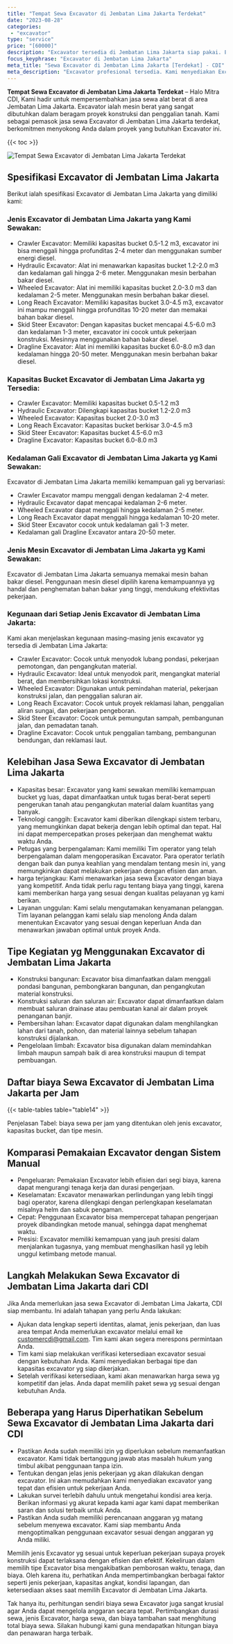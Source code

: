 ```yaml
---
title: "Tempat Sewa Excavator di Jembatan Lima Jakarta Terdekat"
date: "2023-08-28"
categories:
 - "excavator"
type: "service"
price: "[60000]"
description: "Excavator tersedia di Jembatan Lima Jakarta siap pakai. Excavator unggulan untuk proyek pembangunan yang membutuhkan solusi tepat guna dengan performa maksimal. Dapatkan informasi detail."
focus_keyphrase: "Excavator di Jembatan Lima Jakarta"
meta_title: "Sewa Excavator di Jembatan Lima Jakarta [Terdekat] - CDI"
meta_description: "Excavator profesional tersedia. Kami menyediakan Excavator berkualitas untuk menyelesaikan pekerjaan. Penawaran spesial minggu ini tersedia."
---
```


**Tempat Sewa Excavator di Jembatan Lima Jakarta Terdekat** – Halo Mitra CDI, Kami hadir untuk mempersembahkan jasa sewa alat berat di area Jembatan Lima Jakarta. Excavator ialah mesin berat yang sangat dibutuhkan dalam beragam proyek konstruksi dan penggalian tanah. Kami sebagai pemasok jasa sewa Excavator di Jembatan Lima Jakarta terdekat, berkomitmen menyokong Anda dalam proyek yang butuhkan Excavator ini.

{{< toc >}}

![Tempat Sewa Excavator di Jembatan Lima Jakarta Terdekat](/images/excavator/excavator-09.jpg)

## Spesifikasi Excavator di Jembatan Lima Jakarta

Berikut ialah spesifikasi Excavator di Jembatan Lima Jakarta yang dimiliki kami:

### Jenis Excavator di Jembatan Lima Jakarta yang Kami Sewakan:

*   Crawler Excavator: Memiliki kapasitas bucket 0.5-1.2 m3, excavator ini bisa menggali hingga profunditas 2-4 meter dan menggunakan sumber energi diesel.
*   Hydraulic Excavator: Alat ini menawarkan kapasitas bucket 1.2-2.0 m3 dan kedalaman gali hingga 2-6 meter. Menggunakan mesin berbahan bakar diesel.
*   Wheeled Excavator: Alat ini memiliki kapasitas bucket 2.0-3.0 m3 dan kedalaman 2-5 meter. Menggunakan mesin berbahan bakar diesel.
*   Long Reach Excavator: Memiliki kapasitas bucket 3.0-4.5 m3, excavator ini mampu menggali hingga profunditas 10-20 meter dan memakai bahan bakar diesel.
*   Skid Steer Excavator: Dengan kapasitas bucket mencapai 4.5-6.0 m3 dan kedalaman 1-3 meter, excavator ini cocok untuk pekerjaan konstruksi. Mesinnya menggunakan bahan bakar diesel.
*   Dragline Excavator: Alat ini memiliki kapasitas bucket 6.0-8.0 m3 dan kedalaman hingga 20-50 meter. Menggunakan mesin berbahan bakar diesel.

### Kapasitas Bucket Excavator di Jembatan Lima Jakarta yg Tersedia:

*   Crawler Excavator: Memiliki kapasitas bucket 0.5-1.2 m3
*   Hydraulic Excavator: Dilengkapi kapasitas bucket 1.2-2.0 m3
*   Wheeled Excavator: Kapasitas bucket 2.0-3.0 m3
*   Long Reach Excavator: Kapasitas bucket berkisar 3.0-4.5 m3
*   Skid Steer Excavator: Kapasitas bucket 4.5-6.0 m3
*   Dragline Excavator: Kapasitas bucket 6.0-8.0 m3

### Kedalaman Gali Excavator di Jembatan Lima Jakarta yg Kami Sewakan:

Excavator di Jembatan Lima Jakarta memiliki kemampuan gali yg bervariasi:

*   Crawler Excavator mampu menggali dengan kedalaman 2-4 meter.
*   Hydraulic Excavator dapat mencapai kedalaman 2-6 meter.
*   Wheeled Excavator dapat menggali hingga kedalaman 2-5 meter.
*   Long Reach Excavator dapat menggali hingga kedalaman 10-20 meter.
*   Skid Steer Excavator cocok untuk kedalaman gali 1-3 meter.
*   Kedalaman gali Dragline Excavator antara 20-50 meter.

### Jenis Mesin Excavator di Jembatan Lima Jakarta yg Kami Sewakan:

Excavator di Jembatan Lima Jakarta semuanya memakai mesin bahan bakar diesel. Penggunaan mesin diesel dipilih karena kemampuannya yg handal dan penghematan bahan bakar yang tinggi, mendukung efektivitas pekerjaan.

### Kegunaan dari Setiap Jenis Excavator di Jembatan Lima Jakarta:

Kami akan menjelaskan kegunaan masing-masing jenis excavator yg tersedia di Jembatan Lima Jakarta:

*   Crawler Excavator: Cocok untuk menyodok lubang pondasi, pekerjaan pemotongan, dan pengangkutan material.
*   Hydraulic Excavator: Ideal untuk menyodok parit, mengangkat material berat, dan membersihkan lokasi konstruksi.
*   Wheeled Excavator: Digunakan untuk pemindahan material, pekerjaan konstruksi jalan, dan penggalian saluran air.
*   Long Reach Excavator: Cocok untuk proyek reklamasi lahan, penggalian aliran sungai, dan pekerjaan pengeboran.
*   Skid Steer Excavator: Cocok untuk pemungutan sampah, pembangunan jalan, dan pemadatan tanah.
*   Dragline Excavator: Cocok untuk penggalian tambang, pembangunan bendungan, dan reklamasi laut.

## Kelebihan Jasa Sewa Excavator di Jembatan Lima Jakarta

*   Kapasitas besar: Excavator yang kami sewakan memiliki kemampuan bucket yg luas, dapat dimanfaatkan untuk tugas berat-berat seperti pengerukan tanah atau pengangkutan material dalam kuantitas yang banyak.
*   Teknologi canggih: Excavator kami diberikan dilengkapi sistem terbaru, yang memungkinkan dapat bekerja dengan lebih optimal dan tepat. Hal ini dapat mempercepatkan proses pekerjaan dan menghemat waktu waktu Anda.
*   Petugas yang berpengalaman: Kami memiliki Tim operator yang telah berpengalaman dalam mengoperasikan Excavator. Para operator terlatih dengan baik dan punya keahlian yang mendalam tentang mesin ini, yang memungkinkan dapat melakukan pekerjaan dengan efisien dan aman.
*   harga terjangkau: Kami menawarkan jasa sewa Excavator dengan biaya yang kompetitif. Anda tidak perlu ragu tentang biaya yang tinggi, karena kami memberikan harga yang sesuai dengan kualitas pelayanan yg kami berikan.
*   Layanan unggulan: Kami selalu mengutamakan kenyamanan pelanggan. Tim layanan pelanggan kami selalu siap menolong Anda dalam menentukan Excavator yang sesuai dengan keperluan Anda dan menawarkan jawaban optimal untuk proyek Anda.

## Tipe Kegiatan yg Menggunakan Excavator di Jembatan Lima Jakarta

*   Konstruksi bangunan: Excavator bisa dimanfaatkan dalam menggali pondasi bangunan, pembongkaran bangunan, dan pengangkutan material konstruksi.
*   Konstruksi saluran dan saluran air: Excavator dapat dimanfaatkan dalam membuat saluran drainase atau pembuatan kanal air dalam proyek penanganan banjir.
*   Pembersihan lahan: Excavator dapat digunakan dalam menghilangkan lahan dari tanah, pohon, dan material lainnya sebelum tahapan konstruksi dijalankan.
*   Pengelolaan limbah: Excavator bisa digunakan dalam memindahkan limbah maupun sampah baik di area konstruksi maupun di tempat pembuangan.

## Daftar biaya Sewa Excavator di Jembatan Lima Jakarta per Jam

{{< table-tables table="table14" >}}

Penjelasan Tabel: biaya sewa per jam yang ditentukan oleh jenis excavator, kapasitas bucket, dan tipe mesin.

## Komparasi Pemakaian Excavator dengan Sistem Manual

*   Pengeluaran: Pemakaian Excavator lebih efisien dari segi biaya, karena dapat mengurangi tenaga kerja dan durasi pengerjaan.
*   Keselamatan: Excavator menawarkan perlindungan yang lebih tinggi bagi operator, karena dilengkapi dengan perlengkapan keselamatan misalnya helm dan sabuk pengaman.
*   Cepat: Penggunaan Excavator bisa mempercepat tahapan pengerjaan proyek dibandingkan metode manual, sehingga dapat menghemat waktu.
*   Presisi: Excavator memiliki kemampuan yang jauh presisi dalam menjalankan tugasnya, yang membuat menghasilkan hasil yg lebih unggul ketimbang metode manual.

## Langkah Melakukan Sewa Excavator di Jembatan Lima Jakarta dari CDI

Jika Anda memerlukan jasa sewa Excavator di Jembatan Lima Jakarta, CDI siap membantu. Ini adalah tahapan yang perlu Anda lakukan:

*   Ajukan data lengkap seperti identitas, alamat, jenis pekerjaan, dan luas area tempat Anda memerlukan excavator melalui email ke customercdi@gmail.com. Tim kami akan segera merespons permintaan Anda.
*   Tim kami siap melakukan verifikasi ketersediaan excavator sesuai dengan kebutuhan Anda. Kami menyediakan berbagai tipe dan kapasitas excavator yg siap dikerjakan.
*   Setelah verifikasi ketersediaan, kami akan menawarkan harga sewa yg kompetitif dan jelas. Anda dapat memilih paket sewa yg sesuai dengan kebutuhan Anda.

## Beberapa yang Harus Diperhatikan Sebelum Sewa Excavator di Jembatan Lima Jakarta dari CDI

*   Pastikan Anda sudah memiliki izin yg diperlukan sebelum memanfaatkan excavator. Kami tidak bertanggung jawab atas masalah hukum yang timbul akibat penggunaan tanpa izin.
*   Tentukan dengan jelas jenis pekerjaan yg akan dilakukan dengan excavator. Ini akan memudahkan kami menyediakan excavator yang tepat dan efisien untuk pekerjaan Anda.
*   Lakukan survei terlebih dahulu untuk mengetahui kondisi area kerja. Berikan informasi yg akurat kepada kami agar kami dapat memberikan saran dan solusi terbaik untuk Anda.
*   Pastikan Anda sudah memiliki perencanaan anggaran yg matang sebelum menyewa excavator. Kami siap membantu Anda mengoptimalkan penggunaan excavator sesuai dengan anggaran yg Anda miliki.

Memilih jenis Excavator yg sesuai untuk keperluan pekerjaan supaya proyek konstruksi dapat terlaksana dengan efisien dan efektif. Kekeliruan dalam memilih tipe Excavator bisa mengakibatkan pemborosan waktu, tenaga, dan biaya. Oleh karena itu, perhatikan Anda mempertimbangkan berbagai faktor seperti jenis pekerjaan, kapasitas angkat, kondisi lapangan, dan ketersediaan akses saat memilih Excavator di Jembatan Lima Jakarta.

Tak hanya itu, perhitungan sendiri biaya sewa Excavator juga sangat krusial agar Anda dapat mengelola anggaran secara tepat. Pertimbangkan durasi sewa, jenis Excavator, harga sewa, dan biaya tambahan saat menghitung total biaya sewa. Silakan hubungi kami guna mendapatkan hitungan biaya dan penawaran harga terbaik.